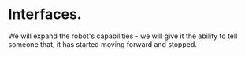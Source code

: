 # Interfaces.
We will expand the robot's capabilities - we will give 
it the ability to tell someone that, it has started moving 
forward and stopped.
